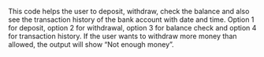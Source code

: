 This code helps the user to deposit, withdraw, check the balance and also see the transaction history of the bank account with date and time. Option 1 for deposit, option 2 for withdrawal, option 3 for balance check and option 4 for transaction history. If the user wants to withdraw more money than allowed, the output will show “Not enough money”.
